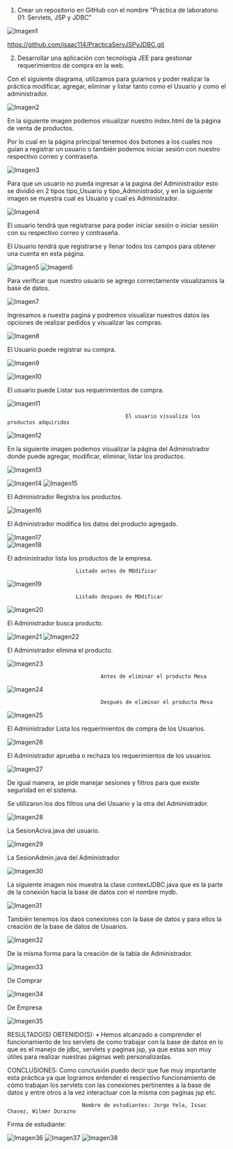 1.	Crear un repositorio en GitHub con el nombre “Práctica de laboratorio 01: Servlets, JSP y JDBC”

![Imagen1](https://user-images.githubusercontent.com/34029478/102235464-596eab00-3ec0-11eb-8bdf-c991ead73cd5.png)
 
https://github.com/isaac114/PracticaServJSPyJDBC.git

2.	Desarrollar una aplicación con tecnología JEE para gestionar requerimientos de compra en la web.

Con el siguiente diagrama, utilizamos para guiarnos y poder realizar la práctica modificar, agregar, eliminar y listar tanto como el Usuario y como el administrador.

![Imagen2](https://user-images.githubusercontent.com/34029478/102235477-5c699b80-3ec0-11eb-89a0-f9817764e89a.png)
 
En la siguiente imagen podemos visualizar nuestro index.html de la página de venta de productos.

Por lo cual en la página principal tenemos dos botones a los cuales nos guían a registrar un usuario o también podemos iniciar sesión con nuestro respectivo correo y contraseña.

![Imagen3](https://user-images.githubusercontent.com/34029478/102235482-5d9ac880-3ec0-11eb-9c1a-dc8c739d7d1f.png) 

Para que un usuario no pueda ingresar a la pagina del Administrador esto se dividió en 2 tipos tipo_Usuario y tipo_Administrador, y en la siguiente imagen se muestra cual es Usuario y cual es Administrador.

 ![Imagen4](https://user-images.githubusercontent.com/34029478/102235496-61c6e600-3ec0-11eb-883f-ce84d0734400.png)

El usuario tendrá que registrarse para poder iniciar sesión o iniciar sesión con su respectivo correo y contraseña.

El Usuario tendrá que registrarse y llenar todos los campos para obtener una cuenta en esta página.

![Imagen5](https://user-images.githubusercontent.com/34029478/102235501-62f81300-3ec0-11eb-8faf-173475d196e8.png)
![Imagen6](https://user-images.githubusercontent.com/34029478/102235505-64294000-3ec0-11eb-882f-aab5cad1e8bc.png)

Para verificar que nuestro usuario se agrego correctamente visualizamos la base de datos.
 
![Imagen7](https://user-images.githubusercontent.com/34029478/102235506-64c1d680-3ec0-11eb-96a9-2d3451069a2a.png)


Ingresamos a nuestra pagina y podremos visualizar nuestros datos las opciones de realizar pedidos y visualizar las compras.

 ![Imagen8](https://user-images.githubusercontent.com/34029478/102235514-668b9a00-3ec0-11eb-80fe-019306956266.png)

El Usuario puede registrar su compra.

![Imagen9](https://user-images.githubusercontent.com/34029478/102235517-67243080-3ec0-11eb-98f5-c481f3aa8cc8.png)

![Imagen10](https://user-images.githubusercontent.com/34029478/102235522-68555d80-3ec0-11eb-8de0-61a331747f12.png)


El usuario puede Listar sus requerimientos de compra.

 ![Imagen11](https://user-images.githubusercontent.com/34029478/102235525-68edf400-3ec0-11eb-8aaf-6f779159d4cb.png)
 
                                          El usuario visualiza los productos adquiridos
     
![Imagen12](https://user-images.githubusercontent.com/34029478/102235529-6a1f2100-3ec0-11eb-98f8-8b54bb0049a5.png)


En la siguiente imagen podemos visualizar la página del Administrador donde puede agregar, modificar, eliminar, listar los productos.
 
![Imagen13](https://user-images.githubusercontent.com/34029478/102235532-6ab7b780-3ec0-11eb-85d2-3ec5f94fb813.png)

![Imagen14](https://user-images.githubusercontent.com/34029478/102235537-6be8e480-3ec0-11eb-88a9-b88f0acaf50a.png)
![Imagen15](https://user-images.githubusercontent.com/34029478/102235541-6d1a1180-3ec0-11eb-9b78-2feb4632ec30.png)

El Administrador Registra los productos.

![Imagen16](https://user-images.githubusercontent.com/34029478/102235552-6ee3d500-3ec0-11eb-9375-55745de30ceb.png)

El Administrador modifica los datos del producto agregado.
 
![Imagen17](https://user-images.githubusercontent.com/34029478/102235554-70150200-3ec0-11eb-9dca-5c32b5ca6fb1.png)  
![Imagen18](https://user-images.githubusercontent.com/34029478/102235557-71462f00-3ec0-11eb-80a0-d4376641092a.png)

El administrador lista los productos de la empresa.

                          Listado antes de MOdificar
![Imagen19](https://user-images.githubusercontent.com/34029478/102235562-72775c00-3ec0-11eb-83bd-21e85da38037.png)

                          Listado despues de MOdificar

![Imagen20](https://user-images.githubusercontent.com/34029478/102235565-74411f80-3ec0-11eb-8ca6-bc135264dd94.png)


El Administrador busca producto.

![Imagen21](https://user-images.githubusercontent.com/34029478/102235573-75724c80-3ec0-11eb-93e1-0ca4904beb66.png)
![Imagen22](https://user-images.githubusercontent.com/34029478/102235576-76a37980-3ec0-11eb-9a14-5c48f68d14cc.png)

El Administrador elimina el producto.

![Imagen23](https://user-images.githubusercontent.com/34029478/102235586-786d3d00-3ec0-11eb-86d2-a527e2c10ec0.png)

                                  Antes de eliminar el producto Mesa
                                  
![Imagen24](https://user-images.githubusercontent.com/34029478/102235588-7905d380-3ec0-11eb-9ed8-41e65c60d41c.png)

                                  Después de eliminar el producto Mesa
                                  
 ![Imagen25](https://user-images.githubusercontent.com/34029478/102235591-7a370080-3ec0-11eb-8f7d-8b017beb6c2c.png)


El Administrador Lista los requerimientos de compra de los Usuarios.


![Imagen26](https://user-images.githubusercontent.com/34029478/102235597-7b682d80-3ec0-11eb-8ac6-d41763fc238b.png)

El Administrador aprueba o rechaza los requerimientos de los usuarios.


![Imagen27](https://user-images.githubusercontent.com/34029478/102235601-7c995a80-3ec0-11eb-9304-796bbd536df8.png)


De igual manera, se pide manejar sesiones y filtros para que existe seguridad en el sistema. 

Se utilizaron los dos filtros una del Usuario y la otra del Administrador.

![Imagen28](https://user-images.githubusercontent.com/34029478/102235608-7e631e00-3ec0-11eb-8c41-df6e9aa5b3a9.png)

La SesionAciva.java del usuario.


![Imagen29](https://user-images.githubusercontent.com/34029478/102235612-7f944b00-3ec0-11eb-8349-6f4ebb9766e4.png)

La SesionAdmin.java del Administrador

![Imagen30](https://user-images.githubusercontent.com/34029478/102235613-80c57800-3ec0-11eb-96b5-8184f59817e4.png)
 
La siguiente imagen nos muestra la clase contextJDBC.java que es la parte de la conexión hacia la base de datos con el nombre mydb.

![Imagen31](https://user-images.githubusercontent.com/34029478/102235621-828f3b80-3ec0-11eb-8da4-83812a5c6a9b.png)

También tenemos los daos conexiones con la base de datos y para ellos la creación de la base de datos de Usuarios.
 
![Imagen32](https://user-images.githubusercontent.com/34029478/102235626-83c06880-3ec0-11eb-85d5-cc0b9ef5456d.png)

De la misma forma para la creación de la tabla de Administrador.

![Imagen33](https://user-images.githubusercontent.com/34029478/102235631-8622c280-3ec0-11eb-8e2d-a9aa691975a6.png)

De Comprar

![Imagen34](https://user-images.githubusercontent.com/34029478/102235637-86bb5900-3ec0-11eb-8b1a-07770659487f.png)

De Empresa

![Imagen35](https://user-images.githubusercontent.com/34029478/102235451-57a4e780-3ec0-11eb-8214-bf2f7bcbd0ac.png)



RESULTADO(S) OBTENIDO(S):
•	Hemos alcanzado a comprender el funcionamiento de los servlets de como trabajar con la base de datos en lo que es el manejo de jdbc, servlets y paginas jsp, ya que estas son muy útiles para realizar nuestras páginas web personalizadas.

CONCLUSIONES: 
Como conclusión puedo decir que fue muy importante esta práctica ya que logramos entender el respectivo funcionamiento de cómo trabajan los servlets con las conexiones pertinentes a la base de datos y entre otros a la vez interactuar con la misma con paginas jsp etc.

                            Nombre de estudiantes: Jorge Yela, Issac Chavez, Wilmer Durazno

Firma de estudiante:

![Imagen36](https://user-images.githubusercontent.com/34029478/102237078-40ff9000-3ec2-11eb-851e-d595d365d944.png)
![Imagen37](https://user-images.githubusercontent.com/34029478/102237081-4230bd00-3ec2-11eb-8b97-1cb422f16efd.png)
![Imagen38](https://user-images.githubusercontent.com/34029478/102237085-42c95380-3ec2-11eb-8a5e-3722f92ab8f6.jpg)


